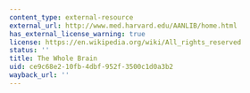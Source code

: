 ```yaml
---
content_type: external-resource
external_url: http://www.med.harvard.edu/AANLIB/home.html
has_external_license_warning: true
license: https://en.wikipedia.org/wiki/All_rights_reserved
status: ''
title: The Whole Brain
uid: ce9c68e2-10fb-4dbf-952f-3500c1d0a3b2
wayback_url: ''
---
```

